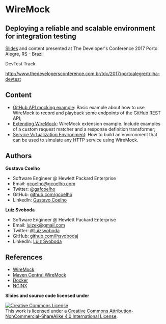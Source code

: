 # WireMock
## Deploying a reliable and scalable environment for integration testing
[Slides](https://gcoelho.github.io/tdc2017-wiremock/slides/) and content presented at The Developer's Conference 2017 Porto Alegre, RS - Brazil

DevTest Track

http://www.thedevelopersconference.com.br/tdc/2017/portoalegre/trilha-devtest

## Content
* [GitHub API mocking example](https://github.com/gcoelho/tdc2017-wiremock/tree/master/samples/github): Basic example about how to use WireMock to record and playback some endpoints of the GitHub REST API;
* [Extending WireMock](https://github.com/gcoelho/tdc2017-wiremock/tree/master/samples/id-transformer): WireMock extension example. Include examples of a custom request matcher and a response definition transformer;
* [Service Virtualization Environment](https://github.com/gcoelho/tdc2017-wiremock/tree/master/samples/service-virtualization): How to build an environment that can be used to simulate any HTTP service using WireMock.

## Authors
**Gustavo Coelho**

- Software Engineer @ Hewlett Packard Enterprise
- Email: gcoelho@gcoelho.com
- Twitter: [@gafcoelho](https://twitter.com/gafcoelho)
- GitHub: [github.com/gcoelho](https://github.com/gcoelho)
- LinkedIn: [Gustavo Coelho](https://www.linkedin.com/in/gustavo-coelho-48239865/)

**Luiz Svoboda**

- Software Engineer @ Hewlett Packard Enterprise
- Email: luizek@gmail.com
- Twitter: [@luizsvoboda](https://twitter.com/luizsvoboda)
- GitHub: [github.com/lhsvobodaj](https://github.com/lhsvobodaj)
- LinkedIn: [Luiz Svoboda](https://www.linkedin.com/in/luiz-hermes-svoboda-junior-150b9a39/)

## References
* [WireMock](http://wiremock.org/)
* [Maven Central WireMock](https://search.maven.org/#search%7Cga%7C1%7Cg%3A%22com.github.tomakehurst%22)
* [Docker](https://www.docker.com/)
* [NGINX](https://www.nginx.com/)

**Slides and source code licensed under**

<a rel="license" href="http://creativecommons.org/licenses/by-nc-sa/4.0/"><img alt="Creative Commons License" style="border-width:0" src="https://i.creativecommons.org/l/by-nc-sa/4.0/88x31.png" /></a><br />This work is licensed under a <a rel="license" href="http://creativecommons.org/licenses/by-nc-sa/4.0/">Creative Commons Attribution-NonCommercial-ShareAlike 4.0 International License</a>.
